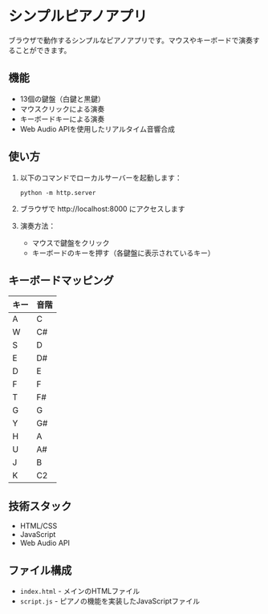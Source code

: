 # シンプルピアノアプリ

ブラウザで動作するシンプルなピアノアプリです。マウスやキーボードで演奏することができます。

## 機能

- 13個の鍵盤（白鍵と黒鍵）
- マウスクリックによる演奏
- キーボードキーによる演奏
- Web Audio APIを使用したリアルタイム音響合成

## 使い方

1. 以下のコマンドでローカルサーバーを起動します：
   ```
   python -m http.server
   ```

2. ブラウザで http://localhost:8000 にアクセスします

3. 演奏方法：
   - マウスで鍵盤をクリック
   - キーボードのキーを押す（各鍵盤に表示されているキー）

## キーボードマッピング

| キー | 音階 |
|------|------|
| A | C |
| W | C# |
| S | D |
| E | D# |
| D | E |
| F | F |
| T | F# |
| G | G |
| Y | G# |
| H | A |
| U | A# |
| J | B |
| K | C2 |

## 技術スタック

- HTML/CSS
- JavaScript
- Web Audio API

## ファイル構成

- `index.html` - メインのHTMLファイル
- `script.js` - ピアノの機能を実装したJavaScriptファイル
